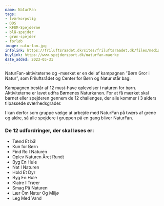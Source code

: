 ```yaml
---
name: NaturFan
tags:
- tværkorpslig
- DDS
- KFUM-Spejderne
- blå-spejder
- grøn-spejder
- forløb
image: naturfan.jpg
infolink: https://friluftsraadet.dk/sites/friluftsraadet.dk/files/media/document/Naturfan_bog_challenges_21x21cm_WEB_compressed.pdf
buylink: https://www.spejdersport.dk/naturfan-maerke
date_added: 2023-05-31
---
```

NaturFan-aktiviteterne og -mærket er en del af kampagnen ”Børn Gror i Natur”, som Friluftsrådet og Center for Børn og Natur står bag.

Kampagnen består af 12 must-have oplevelser i naturen for børn. Aktiviteterne er lavet udfra Børnenes Naturkanon.
For at få mærket skal barnet eller spejderen gennem de 12 challenges, der alle kommer i 3 alders tilpassede sværhedsgrader.

I kan derfor som gruppe vælge at arbejde med NaturFan på tværs af grene og aldre, så alle spejdere i gruppen på en gang bliver NaturFan.

### De 12 udfordringer, der skal løses er:
- Tænd Et bål
- Kun for Børn
- Find Ro I Naturen
- Oplev Naturen Året Rundt
- Byg En Hule
- Nat I Naturen
- Hold Et Dyr
- Byg En Hule
- Klatre I Træer
- Smag På Naturen
- Lær Om Natur Og Miljø
- Leg Med Vand
